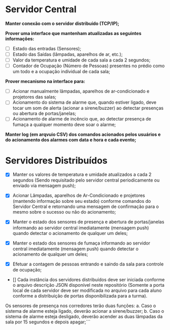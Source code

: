 # Servidor Central

**Manter conexão com o servidor distribuído (TCP/IP);**

**Prover uma interface que mantenham atualizadas as seguintes informações:**

- [ ] Estado das entradas (Sensores);  
- [ ] Estado das Saídas (lâmpadas, aparelhos de ar, etc.);  
- [ ] Valor da temperatura e umidade de cada sala a cada 2 segundos;  
- [ ] Contador de Ocupação (Número de Pessoas) presentes no prédio como um todo e a ocupação individual de cada sala;  

**Prover mecanismo na interface para:**  
- [ ] Acionar manualmente lâmpadas, aparelhos de ar-condicionado e projetores das salas;  
- [ ] Acionamento do sistema de alarme que, quando estiver ligado, deve tocar um som de alerta (acionar a sirene/buzzer) ao detectar presenças ou abertura de portas/janelas;  
- [ ] Acionamento de alarme de incêncio que, ao detectar presença de fumaça a qualquer momento deve soar o alarme;  

**Manter log (em arqvuio CSV) dos comandos acionados pelos usuários e do acionamento dos alarmes com data e hora e cada evento;**

# Servidores Distribuídos

- [x] Manter os valores de temperatura e umidade atualizados a cada 2 segundos (Sendo requisitado pelo servidor central periodicamente ou enviado via mensagem push);

- [x] Acionar Lâmpadas, aparelhos de Ar-Condicionado e projetores (mantendo informação sobre seu estado) conforme comandos do Servidor Central e retornando uma mensagem de confirmação para o mesmo sobre o sucesso ou não do acionamento;

- [x] Manter o estado dos sensores de presença e abertura de portas/janelas informando ao servidor central imediatamente (mensagem push) quando detectar o acionamento de qualquer um deles;

- [x] Manter o estado dos sensores de fumaça informando ao servidor central imediatamente (mensagem push) quando detectar o acionamento de qualquer um deles;

- [x] Efetuar a contagem de pessoas entrando e saindo da sala para controle de ocupação;

- [] Cada instância dos servidores distribuídos deve ser iniciada conforme o arquivo descrição JSON disponível neste repositório (Somente a porta local de cada servidor deve ser modificada no arquivo para cada aluno conforme a distribuição de portas disponibilizada para a turma).

Os sensores de presença nos corredores terão duas funções:
a. Caso o sistema de alarme esteja ligado, deverão acionar a sirene/buzzer;
b. Caso o sistema de alarme esteja desligado, deverão acender as duas lâmpadas da sala por 15 segundos e depois apagar;```